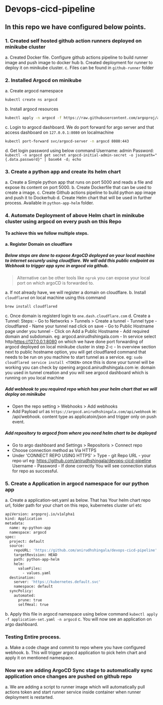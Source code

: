 # Devops-cicd-pipeline

## In this repo we have configured below points.

### 1. Created self hosted github action runners deployed on minikube cluster
a. Created Docker file. Configure github actions pipeline to build runner image and push image to docker hub
b. Created deployment for runner to deploy it on minikube cluster.
c. Files can be found in `github-runner` folder

### 2. Installed Argocd on minikube
a. Create argocd namespace
```sh
kubectl create ns argocd
```
b. Install argocd resources
```sh
kubectl apply -n argocd -f https://raw.githubusercontent.com/argoproj/argo-cd/v2.11.0/manifests/install.yaml
```
c. Login to argocd dashboard. We do port forward for argo server and that access dashboard on ```127.0.0.1:8080``` on localmachine
```sh
kubectl port-forward svc/argocd-server -n argocd 8080:443
```
d. Get login password using below command
Username: admin
Password: `kubectl -n argocd get secret argocd-initial-admin-secret -o jsonpath="{.data.password}" | base64 -d; echo`

### 3. Create a python app and create its helm chart
a. Create a Simple python app that runs on port 5000 and reads a file and expose its content on port 5000.
b. Create Dockerfile that can be used to create a image.
c. Create Github actions pipeline to build python app image and push it to Dockerhub
d. Create Helm chart that will be used in further process. Available in `python-app-helm` folder.

### 4. Automate Deployment of above Helm chart in minikube cluster using argocd on every push on this Repo

#### To achieve this we follow multiple steps.

#### a. Register Domain on cloudflare
##### Below steps are done to expose ArgoCD deployed on your local machine to internet securely using cloudflare. We will add this public endpoint as Webhook to trigger app sync in argocd via github.

>Alternative can be other tools like `ngrok`
>you can expose your local port on which argoCD is forwarded to.

a. If not already have, we will register a domain on cloudflare. 
b. Install `cloudflared` on local machine using this command 
```sh
brew install cloudflared
```
c. Once domain is registerd login to ```one.dash.cloudflare.com```
d. Create a Tunnel: 
    Steps:
    - Go to Networks > Tunnels > Create a tunnel
    - Tunnel type - cloudflared
    - Name your tunnel nad click on save
    - Go to Public Hostname page under you tunnel
    - Click on Add a Public Hostname
    - Add required domain and subdomain. eg: argocd.anirudhshingala.com
    - In service select http/https://127.0.0.1:8080 on which we have done port forwarding of argocd deployed on local minikube cluster in step 2-c
    - In overview section next to public hostname option, you will get cloudflared command that needs to be run on you machine to start tunnel as a service.
      eg: `sudo cloudflared service install <TOKEN>`
      once this is done your tunnel will be working
      you can check by opening argocd.anirudhshingala.com ie: domain you used in tunnel creation and you will see argocd dashboard which is running on you local machine

##### Add webhook to you required repo which has your helm chart that we will deploy on minikube
- Open the repo setting > Webhooks > Add webhooks
- Add Payload url as ```https://argocd.anirudhshingala.com/api/webhook``` ie: <argo-domain>/api/webhook. content type as applicatoin/json and trigger only on push event.

##### Add repository to argocd from where you need helm chart to be deployed
- Go to argo dashboard and Settings > Repositoris > Connect repo
- Choose connection method as Via HTTPS
- Under 'CONNECT REPO USING HTTPS' > 
    Type - git
    Repo URL - your repo url eg: https://github.com/anirudhshingala/devops-cicd-pipeline
    Username - <your github username>
    Password - <Personal Github token that has atleast read access to above repo>
If done correctly You will see connection status for repo as successful.

### 5. Create a Application in argocd namespace for our python app
a. Create a application-set.yaml as below. That has Your helm chart repo url, folder path for your chart on this repo, kubernetes cluster url etc
```sh
apiVersion: argoproj.io/v1alpha1
kind: Application
metadata:
  name: my-python-app
  namespace: argocd
spec:
  project: default
  source:
    repoURL: 'https://github.com/anirudhshingala/devops-cicd-pipeline'
    targetRevision: HEAD
    path: python-app-helm
    helm:
      valueFiles:
        - values.yaml
  destination:
    server: 'https://kubernetes.default.svc'
    namespace: default
  syncPolicy:
    automated:
      prune: true
      selfHeal: true
```
b. Apply this file in argocd namespace using below command
```kubectl apply -f application-set.yaml -n argocd```
c. You will now see an application on argo dashboard.

### Testing Entire process.
a. Make a code chage and commit to repo where you have configured webhook. 
b. This will trigger argocd application to pick helm chart and apply it on mentioned namespace.


### Now we are adding ArgoCD Sync stage to automatically sync application once changes are pushed on github repo
a. We are adding a script to runner image which will automatically pull actions token and start runner service inside container when runner deployment is restarted.
